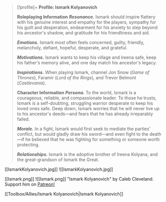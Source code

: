 > [!profile]+ **Profile: Ismark Kolyanovich**
>
> **Roleplaying Information**
> ***Resonance.*** Ismark should inspire flattery with his genuine interest and empathy for the players, sympathy for his guilt and desperation, endearment for his anxiety to step beyond his ancestor's shadow, and gratitude for his friendliness and aid.
>
> ***Emotions.*** Ismark most often feels concerned, guilty, friendly, melancholy, defiant, hopeful, desperate, and grateful.
>
> ***Motivations.*** Ismark wants to keep his village and Ireena safe, keep his father's memory alive, and one day match his ancestor's legacy.
>
> ***Inspirations.*** When playing Ismark, channel Jon Snow (*Game of Thrones*), Faramir (*Lord of the Rings*), and Trevor Belmont (*Castlevania*).
>
> **Character Information**
> ***Persona.*** To the world, Ismark is a courageous, reliable, and compassionate leader. To those he trusts, Ismark is a self-doubting, struggling warrior desperate to keep his loved ones safe. Deep down, Ismark worries that he will never live up to his ancestor's deeds—and fears that he has already irreparably failed.
>
> ***Morale.*** In a fight, Ismark would first seek to mediate the parties' conflict, but would gladly draw his sword—and even fight to the death—if he believed that he was fighting for something or someone worth protecting.
>
> ***Relationships.*** Ismark is the adoptive brother of Ireena Kolyana, and the great-grandson of Ismark the Great.

[[IsmarkKolyanovich.jpg]]
![[IsmarkKolyanovich.jpg]]

[[Ismark.png]]
![[Ismark.png]]
<span class="credit">"Ismark Kolyanovich" by Caleb Cleveland. Support him on <a href="https://patreon.com/calebisdrawing/">Patreon!</a></span>

[[Toolbox/Allies/Ismark Kolyanovich|Ismark Kolyanovich]]